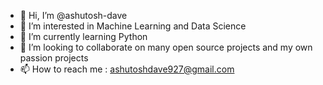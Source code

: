 - 👋 Hi, I’m @ashutosh-dave
- 👀 I’m interested in Machine Learning and Data Science
- 🌱 I’m currently learning Python
- 💞️ I’m looking to collaborate on many open source projects and my own passion projects
- 📫 How to reach me : ashutoshdave927@gmail.com

<!---
ashutosh-dave/ashutosh-dave is a ✨ special ✨ repository because its `README.md` (this file) appears on your GitHub profile.
You can click the Preview link to take a look at your changes.
--->
